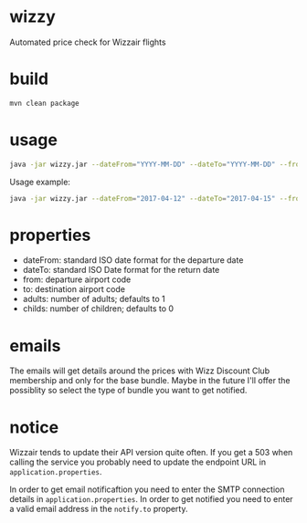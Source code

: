 # wizzy
Automated price check for Wizzair flights

# build
```bash
mvn clean package
```

# usage
```bash
java -jar wizzy.jar --dateFrom="YYYY-MM-DD" --dateTo="YYYY-MM-DD" --from="AIRPORT_CODE" --to="AIRPORT_CODE" --adults=XXX --childs=XXX
```

Usage example:

```bash
java -jar wizzy.jar --dateFrom="2017-04-12" --dateTo="2017-04-15" --from="CLJ" --to="BCN" --adults=2
```
# properties
- dateFrom: standard ISO date format for the departure date
- dateTo: standard ISO Date format for the return date
- from: departure airport code
- to: destination airport code
- adults: number of adults; defaults to 1
- childs: number of children; defaults to 0

# emails
The emails will get details around the prices with Wizz Discount Club membership and only for the base bundle. Maybe in the future I'll offer the possiblity so select the type of bundle you want to get notified.

# notice
Wizzair tends to update their API version quite often. If you get a 503 when calling the service you probably need to update the endpoint URL in ```application.properties```.

In order to get email notificaftion you need to enter the SMTP connection details in ```application.properties```. In order to get notified you need to enter a valid email address in the ```notify.to``` property.
